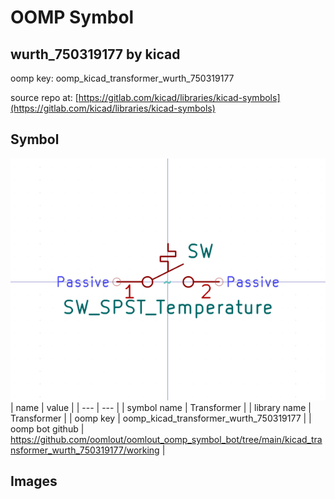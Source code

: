 # OOMP Symbol  
## wurth_750319177  by kicad  
  
oomp key: oomp_kicad_transformer_wurth_750319177  
  
source repo at: [https://gitlab.com/kicad/libraries/kicad-symbols](https://gitlab.com/kicad/libraries/kicad-symbols)  
## Symbol  
  
[![working.png](working_600.png)](working.png)  
| name | value | 
| --- | --- | 
| symbol name | Transformer | 
| library name | Transformer | 
| oomp key | oomp_kicad_transformer_wurth_750319177 | 
| oomp bot github | https://github.com/oomlout/oomlout_oomp_symbol_bot/tree/main/kicad_transformer_wurth_750319177/working | 
## Images  
